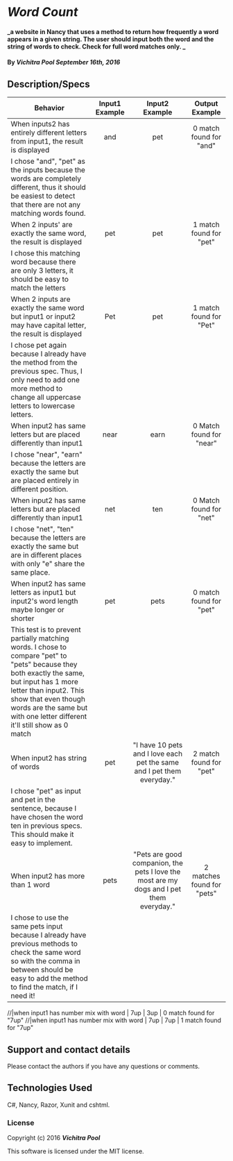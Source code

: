 # _Word Count_

#### _a website in Nancy that uses a method to return how frequently a word appears in a given string. The user should input both the word and the string of words to check. Check for full word matches only. _

#### By _**Vichitra Pool September 16th, 2016**_

## Description/Specs

| Behavior     | Input1 Example | Input2 Example |Output Example  |
| ------------- |:-------------:| :-----:| :-----:|
|When inputs2 has entirely different letters from input1, the result is displayed | and | pet | 0 match found for "and"
|I chose "and", "pet" as the inputs because the words are completely different, thus it should be easiest to detect that there are not any matching words found.
|When 2 inputs' are exactly the same word, the result is displayed | pet | pet | 1 match found for "pet"
|I chose this matching word because there are only 3 letters, it should be easy to match the letters
|When 2 inputs are exactly the same word but input1 or input2 may have capital letter, the result is displayed | Pet | pet | 1 match found for "Pet"
|I chose pet again because I already have the method from the previous spec. Thus, I only need to add one more method to change all uppercase letters to lowercase letters.
|When input2 has same letters but are placed differently than input1 | near | earn | 0 Match found for "near"
|I chose "near", "earn" because the letters are exactly the same but are placed entirely in different position.
|When input2 has same letters but are placed differently than input1 | net | ten | 0 Match found for "net"
|I chose "net", "ten" because the letters are exactly the same but are in different places with only "e" share the same place.
|When input2 has same letters as input1 but input2's word length maybe longer or shorter | pet | pets | 0 match found for "pet"
|This test is to prevent partially matching words. I chose to compare "pet" to "pets" because they both exactly the same, but input has 1 more letter than input2. This show that even though words are the same but with one letter different it'll still show as 0 match
|When input2 has string of words | pet | "I have 10 pets and I love each pet the same and I pet them everyday." | 2 match found for "pet"
|I chose "pet" as input and pet in the sentence, because I have chosen the word ten in previous specs. This should make it easy to implement.
|When input2 has more than 1 word | pets | "Pets are good companion, the pets I love the most are my dogs and I pet them everyday."  | 2 matches found for "pets"
|I chose to use the same pets input because I already have previous methods to check the same word so with the comma in between should be easy to add the method to find the match, if I need it!

//|when input1 has number mix with word | 7up | 3up | 0 match found for "7up"
//|when input1 has number mix with word | 7up | 7up | 1 match found for "7up"




## Support and contact details

Please contact the authors if you have any questions or comments.

## Technologies Used

C#, Nancy, Razor, Xunit and cshtml.

### License

Copyright (c) 2016 **_Vichitra Pool_**

This software is licensed under the MIT license.
